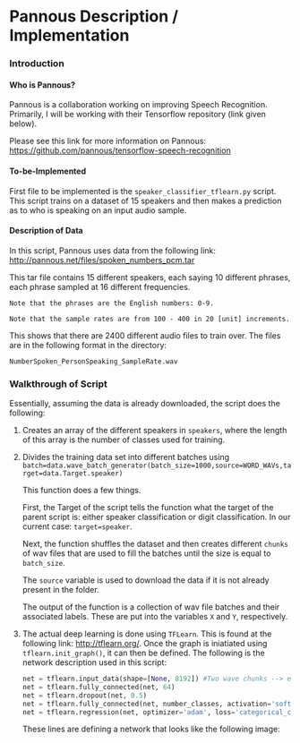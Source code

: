 Pannous Description / Implementation
====================================

### Introduction ###

#### Who is Pannous? ###

Pannous is a collaboration working on improving Speech Recognition. Primarily, I will be working with their Tensorflow repository (link given below).

Please see this link for more information on Pannous: https://github.com/pannous/tensorflow-speech-recognition

#### To-be-Implemented ####

First file to be implemented is the `speaker_classifier_tflearn.py` script. This script trains on a dataset of 15 speakers and then makes a prediction as to who is speaking on an input audio sample.

#### Description of Data ####

In this script, Pannous uses data from the following link: http://pannous.net/files/spoken_numbers_pcm.tar

This tar file contains 15 different speakers, each saying 10 different phrases, each phrase sampled at 16 different frequencies.

    Note that the phrases are the English numbers: 0-9.
    
    Note that the sample rates are from 100 - 400 in 20 [unit] increments.

This shows that there are 2400 different audio files to train over. The files are in the following format in the directory:

    NumberSpoken_PersonSpeaking_SampleRate.wav   

### Walkthrough of Script ###

Essentially, assuming the data is already downloaded, the script does the following:

1. Creates an array of the different speakers in `speakers`, where the length of this array is the number of classes used for training.

2. Divides the training data set into different batches using `batch=data.wave_batch_generator(batch_size=1000,source=WORD_WAVs,target=data.Target.speaker)`

    This function does a few things. 
    
    First, the Target of the script tells the function what the target of the parent script is: either speaker classification or digit classification. In our current case: `target=speaker`.
    
    Next, the function shuffles the dataset and then creates different `chunks` of wav files that are used to fill the batches until the size is equal to `batch_size`. 
    
    The `source` variable is used to download the data if it is not already present in the folder.
    
    The output of the function is a collection of wav file batches and their associated labels. These are put into the variables `X` and `Y`, respectively.

3. The actual deep learning is done using `TFLearn`. This is found at the following link: http://tflearn.org/. Once the graph is iniatiated using `tflearn.init_graph()`, it can then be defined. The following is the network description used in this script:

    ~~~python
    net = tflearn.input_data(shape=[None, 8192]) #Two wave chunks --> each wave at size 4096
    net = tflearn.fully_connected(net, 64)
    net = tflearn.dropout(net, 0.5)
    net = tflearn.fully_connected(net, number_classes, activation='softmax')
    net = tflearn.regression(net, optimizer='adam', loss='categorical_crossentropy')
    ~~~
    
    These lines are defining a network that looks like the following image:
